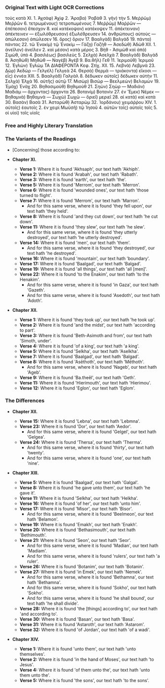 ### Original Text with Light OCR Corrections

τοὺς κατὰ
ΧΙ. 1. Ἀχσὰφ) Ἀχὶφ
2. Ἄραβα) Ῥαβὰθ
3. γῆν) τὴν
5. Μεῤῥῶμ) Μεῤῥῶν
6. τετρωμένους) τετροπωμένους
7. Μεῤῥῶμ) Μαῤῥῶν
— ἐπέπεσαν) ἔπεσχον
8. καὶ κατέκοψαν) κατέκοψεν
11. ἀπέκτειναν) ἀπέκτεινεν
— ἐξωλόθρευσαν) ἐξωλέθρευσεν
14. ἀνθρώπους) αὐτοὺς
— ἀπώλεσαν) ἀπώλεσεν
16. ὄρος) ὅριον
17. Βααλγὰδ) Βαλγάδ
19. πάντα) πάντας
22. τῶ Ἐνακὶμ) τῷ Ἑνακὶμ
— Γάζῃ) Γαζὴθ
— Ἀσεδὼθ) Ἀδὼθ
XII. 1. ἀνεῖλον) ἀνεῖλεν
2. καὶ μέσον) κατὰ μέρος
3. Βὴθ - Ἀσιμὼθ καὶ ἀπὸ) Σιμὼθ, ὑπὸ
4. βασιλέως) βασιλεὺς
5. Σελχὰ) Ἀσελχὰ
7. Βααλγὰδ) Βαλγὰδ
8. Ἀσηθὼθ) Μηθὼθ
— Ναγὲβ) Ἀγὲβ
9. Βα.θῆλ) Γεθ
11. Ἱεριμοῦθ) Ἱεριμοῦ
12. Ἐγλὼν) Ἐγλὼμ
ΤΑ ΔΙΑΦΕΡΟΝΤΑ
Κεφ. Στίχ.
XII. 15. Λεβνὰ) Λεβμνὰ
23. Δὼρ) Ἀεδὼρ
— Γελγέλ) Γελγεὰ
24. Θερσὰ) Θερμὰ
— τριάκοντα) εἴκοσι
— εἷς) ἐννέα
XIII. 5. Βααλγὰδ) Γαλγὰλ
8. δέδωκεν αὐτοῖς) δέδωκεν αὐτὴν
11. Σελχὰ) Ἑλχὰ
16. αὐτῆς) αὐτῷ
17. Μισὼρ) Βισὼρ
— Βεελμεὼν) Βελαμὼν
19. Ἐμὰχ) Ἐνὰχ
20. Βηθασιμοὺθ) Βηθιμοὺθ
21. Σηὼν) Σηὼρ
— Μαδιὰν) Μαδιάμ
— ἄρχοντας) ἄρχοντα
26. Βοτανὶμ) Βοτανὶν
27. ἐν Ἔμεκ) Νέμεκ
— Βηθαμνὰ) Βηθαμνὰ
— Σωχὼ) Σωχὼ
— ὅριεῖ) μεριεῖ
28. αἱ κατὰ) καὶ κατὰ
30. Βασὰν) Βασὰ
31. Ἀσταρὼθ) Ἀσταρὼμ
32. Ἰορδάνου) χειμάῤῥου
XIV. 1. αὐτοῖς) ἑαυτοῖς
2. ἐν χειρὶ Μωϋσῆ) τῷ Ἰησοῦ
4. αὐτῶν τοῖς) αὐτοῖς τοῖς
5. οἱ υἱοὶ) τοῖς υἱοῖς

### Free and Highly Literary Translation

### The Variants of the Readings

*   [Concerning] those according to:

*   **Chapter XI.**
    *   **Verse 1:** Where it is found 'Akhsaph', our text hath 'Akhiph'.
    *   **Verse 2:** Where it is found 'Arabah', our text hath 'Rabath'.
    *   **Verse 3:** Where it is found 'earth', our text hath 'the'.
    *   **Verse 5:** Where it is found 'Merrom', our text hath 'Merron'.
    *   **Verse 6:** Where it is found 'wounded ones', our text hath 'those turned to flight'.
    *   **Verse 7:** Where it is found 'Merrom', our text hath 'Marron'.
        *   And for this same verse, where it is found 'they fell upon', our text hath 'they held'.
    *   **Verse 8:** Where it is found 'and they cut down', our text hath 'he cut down'.
    *   **Verse 11:** Where it is found 'they slew', our text hath 'he slew'.
        *   And for this same verse, where it is found 'they utterly destroyed', our text hath 'he utterly destroyed'.
    *   **Verse 14:** Where it is found 'men', our text hath 'them'.
        *   And for this same verse, where it is found 'they destroyed', our text hath 'he destroyed'.
    *   **Verse 16:** Where it is found 'mountain', our text hath 'boundary'.
    *   **Verse 17:** Where it is found 'Baalgad', our text hath 'Balgad'.
    *   **Verse 19:** Where it is found 'all things', our text hath 'all [men]'.
    *   **Verse 22:** Where it is found 'to the Enakim', our text hath 'to the Henakim'.
        *   And for this same verse, where it is found 'in Gaza', our text hath 'Gazeth'.
        *   And for this same verse, where it is found 'Asedoth', our text hath 'Adoth'.

*   **Chapter XII.**
    *   **Verse 1:** Where it is found 'they took up', our text hath 'he took up'.
    *   **Verse 2:** Where it is found 'and the midst', our text hath 'according to part'.
    *   **Verse 3:** Where it is found 'Beth-Asimoth and from', our text hath 'Simoth, under'.
    *   **Verse 4:** Where it is found 'of a king', our text hath 'a king'.
    *   **Verse 5:** Where it is found 'Selkha', our text hath 'Aselkha'.
    *   **Verse 7:** Where it is found 'Baalgad', our text hath 'Balgad'.
    *   **Verse 8:** Where it is found 'Asēthoth', our text hath 'Mēthoth'.
        *   And for this same verse, where it is found 'Nageb', our text hath 'Ageb'.
    *   **Verse 9:** Where it is found 'Ba.theēl', our text hath 'Geth'.
    *   **Verse 11:** Where it is found 'Hierimouth', our text hath 'Hierimou'.
    *   **Verse 12:** Where it is found 'Eglon', our text hath 'Eglom'.

### The Differences

*   **Chapter XII.**
    *   **Verse 15:** Where it is found 'Lebna', our text hath 'Lebmna'.
    *   **Verse 23:** Where it is found 'Dor', our text hath 'Aedor'.
        *   And for this same verse, where it is found 'Gelgel', our text hath 'Gelgea'.
    *   **Verse 24:** Where it is found 'Thersa', our text hath 'Therma'.
        *   And for this same verse, where it is found 'thirty', our text hath 'twenty'.
        *   And for this same verse, where it is found 'one', our text hath 'nine'.

*   **Chapter XIII.**
    *   **Verse 5:** Where it is found 'Baalgad', our text hath 'Galgal'.
    *   **Verse 8:** Where it is found 'he gave unto them', our text hath 'he gave it'.
    *   **Verse 11:** Where it is found 'Selkha', our text hath 'Helkha'.
    *   **Verse 16:** Where it is found 'of her', our text hath 'unto him'.
    *   **Verse 17:** Where it is found 'Misor', our text hath 'Bisor'.
        *   And for this same verse, where it is found 'Beelmeon', our text hath 'Belamon'.
    *   **Verse 19:** Where it is found 'Emakh', our text hath 'Enakh'.
    *   **Verse 20:** Where it is found 'Bethasimouth', our text hath 'Bethimouth'.
    *   **Verse 21:** Where it is found 'Seon', our text hath 'Seor'.
        *   And for this same verse, where it is found 'Madian', our text hath 'Madiam'.
        *   And for this same verse, where it is found 'rulers', our text hath 'a ruler'.
    *   **Verse 26:** Where it is found 'Botanim', our text hath 'Botanin'.
    *   **Verse 27:** Where it is found 'in Emek', our text hath 'Nemek'.
        *   And for this same verse, where it is found 'Bethamna', our text hath 'Bethamna'.
        *   And for this same verse, where it is found 'Sokho', our text hath 'Sokho'.
        *   And for this same verse, where it is found 'he shall bound', our text hath 'he shall divide'.
    *   **Verse 28:** Where it is found 'the [things] according to', our text hath 'and according to'.
    *   **Verse 30:** Where it is found 'Basan', our text hath 'Basa'.
    *   **Verse 31:** Where it is found 'Astaroth', our text hath 'Astarom'.
    *   **Verse 32:** Where it is found 'of Jordan', our text hath 'of a wadi'.

*   **Chapter XIV.**
    *   **Verse 1:** Where it is found 'unto them', our text hath 'unto themselves'.
    *   **Verse 2:** Where it is found 'in the hand of Moses', our text hath 'to Jesus'.
    *   **Verse 4:** Where it is found 'of them unto the', our text hath 'unto them unto the'.
    *   **Verse 5:** Where it is found 'the sons', our text hath 'to the sons'.